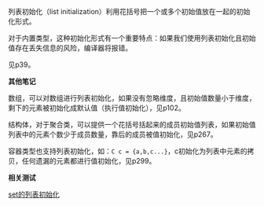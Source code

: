 列表初始化（list initialization）利用花括号把一个或多个初始值放在一起的初始化形式。

对于内置类型，这种初始化形式有一个重要特点：如果我们使用列表初始化且初始值存在丢失信息的风险，编译器将报错。

见p39。

**其他笔记**

数组，可以对数组进行列表初始化，如果没有忽略维度，且初始值数量小于维度，剩下的元素被初始化成默认值（执行值初始化），见p102。

结构体，对于聚合类，可以提供一个花括号括起来的成员初始值列表，如果初始值列表中的元素个数少于成员数量，靠后的成员被值初始化，见p267。

容器类型也支持列表初始化，如：`C c = {a,b,c...}`，c初始化为列表中元素的拷贝，任何遗漏的元素都进行值初始化，见p299。

**相关测试**

[set的列表初始化](../../labs/test_set_list_init.cpp)

